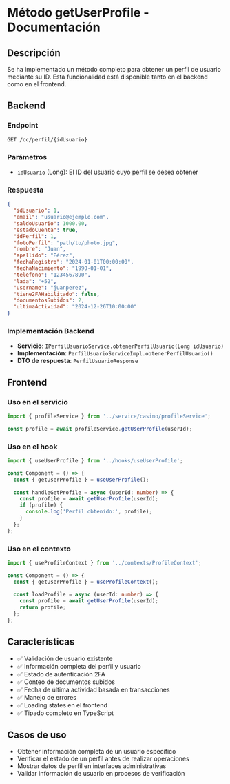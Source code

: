 # Método getUserProfile - Documentación

## Descripción
Se ha implementado un método completo para obtener un perfil de usuario mediante su ID. Esta funcionalidad está disponible tanto en el backend como en el frontend.

## Backend

### Endpoint
```
GET /cc/perfil/{idUsuario}
```

### Parámetros
- `idUsuario` (Long): El ID del usuario cuyo perfil se desea obtener

### Respuesta
```json
{
  "idUsuario": 1,
  "email": "usuario@ejemplo.com",
  "saldoUsuario": 1000.00,
  "estadoCuenta": true,
  "idPerfil": 1,
  "fotoPerfil": "path/to/photo.jpg",
  "nombre": "Juan",
  "apellido": "Pérez",
  "fechaRegistro": "2024-01-01T00:00:00",
  "fechaNacimiento": "1990-01-01",
  "telefono": "1234567890",
  "lada": "+52",
  "username": "juanperez",
  "tiene2FAHabilitado": false,
  "documentosSubidos": 2,
  "ultimaActividad": "2024-12-26T10:00:00"
}
```

### Implementación Backend
- **Servicio**: `IPerfilUsuarioService.obtenerPerfilUsuario(Long idUsuario)`
- **Implementación**: `PerfilUsuarioServiceImpl.obtenerPerfilUsuario()`
- **DTO de respuesta**: `PerfilUsuarioResponse`

## Frontend

### Uso en el servicio
```typescript
import { profileService } from '../service/casino/profileService';

const profile = await profileService.getUserProfile(userId);
```

### Uso en el hook
```typescript
import { useUserProfile } from '../hooks/useUserProfile';

const Component = () => {
  const { getUserProfile } = useUserProfile();
  
  const handleGetProfile = async (userId: number) => {
    const profile = await getUserProfile(userId);
    if (profile) {
      console.log('Perfil obtenido:', profile);
    }
  };
};
```

### Uso en el contexto
```typescript
import { useProfileContext } from '../contexts/ProfileContext';

const Component = () => {
  const { getUserProfile } = useProfileContext();
  
  const loadProfile = async (userId: number) => {
    const profile = await getUserProfile(userId);
    return profile;
  };
};
```

## Características
- ✅ Validación de usuario existente
- ✅ Información completa del perfil y usuario
- ✅ Estado de autenticación 2FA
- ✅ Conteo de documentos subidos
- ✅ Fecha de última actividad basada en transacciones
- ✅ Manejo de errores
- ✅ Loading states en el frontend
- ✅ Tipado completo en TypeScript

## Casos de uso
- Obtener información completa de un usuario específico
- Verificar el estado de un perfil antes de realizar operaciones
- Mostrar datos de perfil en interfaces administrativas
- Validar información de usuario en procesos de verificación
